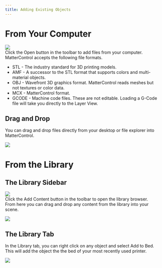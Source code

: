 ```yaml
---
title: Adding Existing Objects
---
```


From Your Computer
==================

![](https://lh3.googleusercontent.com/32sfdux7Fo64mrzY9hHBcWLoc8SKwTKuof6tEntzDbhKG27Y5Ow3NPEuwYGUJ9GR64tVk6h7MRY5T_UUIbi4a1NEeA)  
Click the Open button in the toolbar to add files from your computer. MatterControl accepts the following file formats.

* STL - The industry standard for 3D printing models.
* AMF - A successor to the STL format that supports colors and multi-material objects.
* OBJ - Wavefront 3D graphics format. MatterControl reads meshes but not textures or color data.
* MCX - MatterControl format.
* GCODE - Machine code files. These are not editable. Loading a G-Code file will take you directly to the Layer View.

Drag and Drop
-------------

You can drag and drop files directly from your desktop or file explorer into MatterControl.

![](https://lh3.googleusercontent.com/LkdsfkXvR_8jftgAZ2846W_WCuV9qt7C50slNRrB6y8-nE2I8ZqVCuI2ieThVqLyZTFWdnC7y_3p7Lqktmk_pWz5LQ)

From the Library
================

The Library Sidebar
-------------------

![](https://lh3.googleusercontent.com/crGYrE83PyWb-hntQ8d-RhEeoiN_S8OI7uUnCS1oOm-8eMT5ExkDRSYZCr3IiT7Bx42HzrmFcg4yHhrv_GgzmbyfRA)  
Click the Add Content button in the toolbar to open the library browser. From here you can drag and drop any content from the library into your scene.

![](https://lh3.googleusercontent.com/926cpzNy9wQBIxRHCBUCaUJhIpWdHVp8FRXpr5sC07rIBiIOO_Ryh2PGX6_mW9Ooe4i8TBR5XlejcqL6B0cJupT4)

The Library Tab
---------------

In the Library tab, you can right click on any object and select Add to Bed. This will add the object the the bed of your most recently used printer.

![](https://lh3.googleusercontent.com/nv6037mkmlGpm9M_q5uyaTSnHtFOoXXDxm6niLI1fCXPr2EODWPcbAnP71xGr19npSz2RO1CeLZOvNrFtlUjMLJBpg)